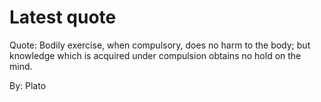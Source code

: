 # Latest quote 

Quote: Bodily exercise, when compulsory, does no harm to the body; but knowledge which is acquired under compulsion obtains no hold on the mind. 

By: Plato